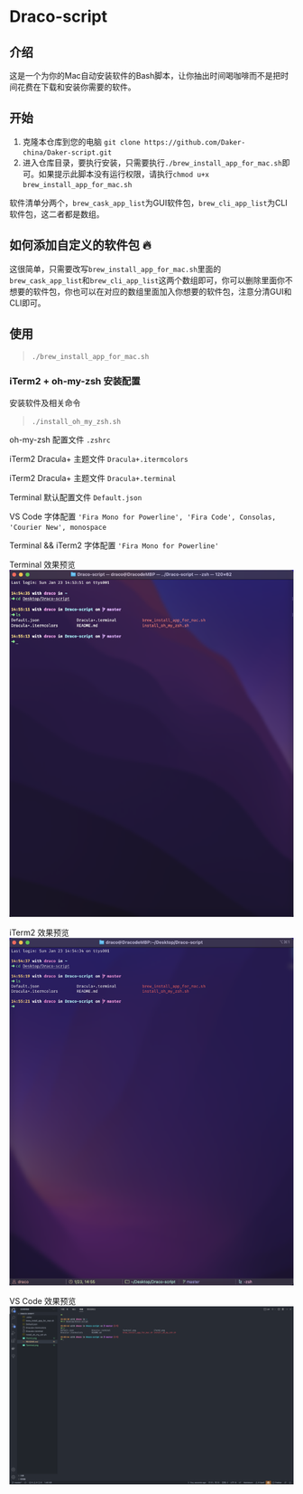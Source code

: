 # Draco-script

## 介绍

这是一个为你的Mac自动安装软件的Bash脚本，让你抽出时间喝咖啡而不是把时间花费在下载和安装你需要的软件。

## 开始

1. 克隆本仓库到您的电脑 `git clone https://github.com/Daker-china/Daker-script.git`
2. 进入仓库目录，要执行安装，只需要执行`./brew_install_app_for_mac.sh`即可。如果提示此脚本没有运行权限，请执行`chmod u+x brew_install_app_for_mac.sh`

软件清单分两个，`brew_cask_app_list`为GUI软件包，`brew_cli_app_list`为CLI软件包，这二者都是数组。

## 如何添加自定义的软件包 🔥

这很简单，只需要改写`brew_install_app_for_mac.sh`里面的`brew_cask_app_list`和`brew_cli_app_list`这两个数组即可，你可以删除里面你不想要的软件包，你也可以在对应的数组里面加入你想要的软件包，注意分清GUI和CLI即可。

## 使用

> `./brew_install_app_for_mac.sh`

### iTerm2 + oh-my-zsh 安装配置

安装软件及相关命令
> `./install_oh_my_zsh.sh` 

oh-my-zsh 配置文件
`.zshrc`

iTerm2 Dracula+ 主题文件
`Dracula+.itermcolors`

iTerm2 Dracula+ 主题文件
`Dracula+.terminal`

Terminal 默认配置文件
`Default.json`

VS Code 字体配置
`'Fira Mono for Powerline', 'Fira Code', Consolas, 'Courier New', monospace`

Terminal && iTerm2 字体配置
`'Fira Mono for Powerline'`

Terminal 效果预览
![Terminal](./img/Terminal.png)

iTerm2 效果预览
![iTerm2](./img/iTerm2.png)

VS Code 效果预览
![VS Code](./img/VS%20Code.png)